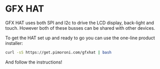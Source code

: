 <!--
---
name: GFX HAT
class: board
type: display
formfactor: HAT
manufacturer: Pimoroni
description: A 128x64 graphic LCD with a 6-zone RGB backlight and 6 touch buttons
url: https://shop.pimoroni.com/products/gfx-hat
github: https://github.com/pimoroni/gfx-hat
buy: https://shop.pimoroni.com/products/gfx-hat
image: 'gfx-hat.png'
pincount: 40
eeprom: yes
power:
  '1':
  '2':
ground:
  '6':
  '9':
  '39':
pin:
  '3':
    mode: i2c
  '5':
    mode: i2c
  '19':
    mode: spi
  '31':
    name: LCD Data/Command
    mode: output
    active: high
  '23':
    mode: spi
  '24':
    name: LCD Chip Select
    mode: chipselect
    active: high
  '29':
    name: LCD Reset
    mode: output
    active: low
i2c:
  '0x54':
    name: Backlight
    device: sn3218
  '0x2c':
    name: Cap Touch
    device: cap1166
-->
# GFX HAT

GFX HAT uses both SPI and I2c to drive the LCD display, back-light and touch. However both of these busses can be shared with other devices.

To get the HAT set up and ready to go you can use the one-line product installer:

```bash
curl -sS https://get.pimoroni.com/gfxhat | bash
```

And follow the instructions!
